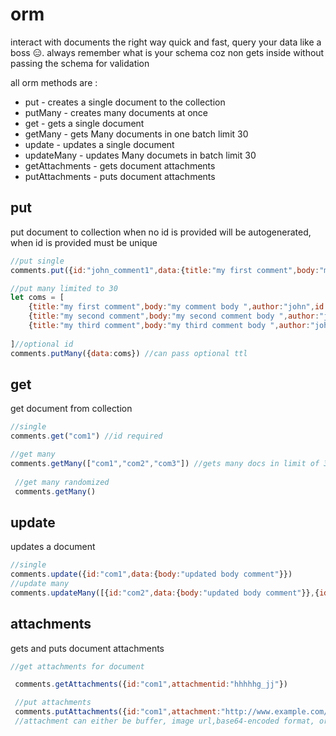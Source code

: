 # orm
interact with documents the right way quick and fast,
query your data like a boss 😑.
always remember what is your schema coz non gets inside without passing the schema for validation

all orm methods are :
* put - creates a single document to the collection
* putMany - creates many documents at once 
* get  - gets a single document
* getMany - gets Many documents in one batch limit 30
* update - updates a single document
* updateMany - updates Many documets in batch limit 30
* getAttachments - gets document attachments
* putAttachments - puts document attachments

## put
put document to collection
when no id is provided will be autogenerated,
when id is provided must be unique
```js
//put single
comments.put({id:"john_comment1",data:{title:"my first comment",body:"my comment body ",author:"john"},ttl:85000}) // ttl is optional,if passed must be a number greater than 2000

//put many limited to 30
let coms = [
    {title:"my first comment",body:"my comment body ",author:"john",id:"com1"},
    {title:"my second comment",body:"my second comment body ",author:"john",id:"com2"},
    {title:"my third comment",body:"my third comment body ",author:"john"id:"com3"}
    
]//optional id 
comments.putMany({data:coms}) //can pass optional ttl

```
## get
get document from collection
```js
//single
comments.get("com1") //id required

//get many
comments.getMany(["com1","com2","com3"]) //gets many docs in limit of 30
 
 //get many randomized
 comments.getMany()
```
## update
updates a document
```js
//single
comments.update({id:"com1",data:{body:"updated body comment"}})
//update many
comments.updateMany([{id:"com2",data:{body:"updated body comment"}},{id:"com1",data:{body:"updated body2 comment"}}]) //30 limit
```
## attachments
gets and puts document attachments
```js
//get attachments for document

 comments.getAttachments({id:"com1",attachmentid:"hhhhhg_jj"})

 //put attachments
 comments.putAttachments({id:"com1",attachment:"http://www.example.com/path/to/lenna.jpg",type:})
 //attachment can either be buffer, image url,base64-encoded format, or as a Blob.
```



